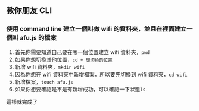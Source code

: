 ## 教你朋友 CLI

### 使用 command line 建立一個叫做 wifi 的資料夾，並且在裡面建立一個叫 afu.js 的檔案

1. 首先你需要知道自己要在哪一個位置建立 wifi 資料夾，`pwd`
2. 如果你想切換其他位置，`cd + 想切換的位置`
3. 新增 wifi 資料夾，`mkdir wifi`
4. 因為你想在 wifi 資料夾中新增檔案，所以要先切換到 wifi 資料夾，`cd wifi`
5. 新增檔案，`touch afu.js`
6. 如果你想要確認是不是有新增成功，可以確認一下狀態`ls`

這樣就完成了